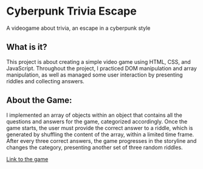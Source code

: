 # Cyberpunk Trivia Escape

A videogame about trivia, an escape in a cyberpunk style

## What is it?

This project is about creating a simple video game using HTML, CSS, and JavaScript. Throughout the project, I practiced DOM manipulation and array manipulation,
as well as managed some user interaction by presenting riddles and collecting answers.

## About the Game:

I implemented an array of objects within an object that contains all the questions and answers for the game, categorized accordingly.
Once the game starts, the user must provide the correct answer to a riddle, which is generated by shuffling the content of the array, within a limited time frame.
After every three correct answers, the game progresses in the storyline and changes the category, presenting another set of three random riddles.

<a href="https://rhayader16.github.io/ARandomVideogame/">Link to the game </a>
